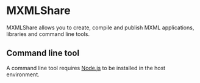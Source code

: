 # MXMLShare

MXMLShare allows you to create, compile and publish MXML applications, libraries and command line tools.

## Command line tool

A command line tool requires [Node.js](https://nodejs.org) to be installed in the host environment.